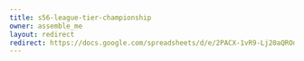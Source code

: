 ```yaml
---
title: s56-league-tier-championship
owner: assemble_me
layout: redirect
redirect: https://docs.google.com/spreadsheets/d/e/2PACX-1vR9-Lj20aQROdeCXNDH7uoOUxE6l-sFN_Kr3UMA3Lcg6y5VSvc9ycmZSB3TElXyKTnfn3TrCYwvXKSq/pubhtml?gid=0
---
```

